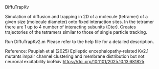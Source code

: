 DiffuTrapKv

Simulation of diffusion and trapping in 2D of a molecule (tetramer) of a given size (molecule diameter) onto fixed interaction sites. 
In the tetramer there are 1 up to 4 number of interacting subunits (Cter). Creates trajectories of the tetramers similar to those of single particle tracking.

Run DiffuTrapKv2.m
Please refer to the help file for a detailed description.

Reference: Paupiah et al (2025) Epileptic encephalopathy-related Kv2.1 mutants impair channel clustering and membrane distribution but not neuronal excitability bioRxiv https://doi.org/10.1101/2025.10.13.681825
